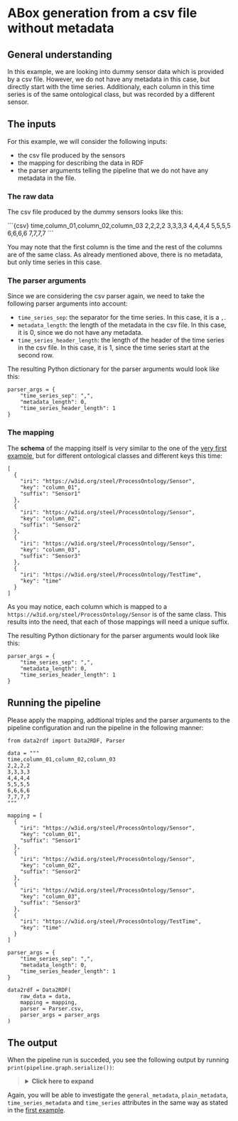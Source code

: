 # ABox generation from a csv file without metadata

## General understanding

In this example, we are looking into dummy sensor data which is provided by a csv file. However, we do not have any metadata in this case, but directly start with the time series. Additionaly, each column in this time series is of the same ontological class, but was recorded by a different sensor.

## The inputs

For this example, we will consider the following inputs:

* the csv file produced by the sensors
* the mapping for describing the data in RDF
* the parser arguments telling the pipeline that we do not have any metadata in the file.

### The raw data

The csv file produced by the dummy sensors looks like this:

´´´{csv}
time,column_01,column_02,column_03
2,2,2,2
3,3,3,3
4,4,4,4
5,5,5,5
6,6,6,6
7,7,7,7
´´´

You may note that the first column is the time and the rest of the columns are of the same class. As already mentioned above, there is no metadata, but only time series in this case.

### The parser arguments

Since we are considering the csv parser again, we need to take the following parser arguments into account:

* `time_series_sep`: the separator for the time series. In this case, it is a  `,`.
* `metadata_length`: the length of the metadata in the csv file. In this case, it is 0, since we do not have any metadata.
* `time_series_header_length`: the length of the header of the time series in the csv file. In this case, it is 1, since the time series start at the second row.

The resulting Python dictionary for the parser arguments would look like this:
```{python}
parser_args = {
    "time_series_sep": ",",
    "metadata_length": 0,
    "time_series_header_length": 1
}
```

### The mapping

The **schema** of the mapping itself is very similar to the one of the [very first example](1.1_csv.md), but for different ontological classes and different keys this time:

```{json}
[
  {
    "iri": "https://w3id.org/steel/ProcessOntology/Sensor",
    "key": "column_01",
    "suffix": "Sensor1"
  },
  {
    "iri": "https://w3id.org/steel/ProcessOntology/Sensor",
    "key": "column_02",
    "suffix": "Sensor2"
  },
  {
    "iri": "https://w3id.org/steel/ProcessOntology/Sensor",
    "key": "column_03",
    "suffix": "Sensor3"
  },
  {
    "iri": "https://w3id.org/steel/ProcessOntology/TestTime",
    "key": "time"
  }
]
```

As you may notice, each column which is mapped to a `https://w3id.org/steel/ProcessOntology/Sensor` is of the same class. This results into the need, that each of those mappings will need a unique suffix.


The resulting Python dictionary for the parser arguments would look like this:
```{python}
parser_args = {
    "time_series_sep": ",",
    "metadata_length": 0,
    "time_series_header_length": 1
}
```

## Running the pipeline

Please apply the mapping, addtional triples and the parser arguments to the pipeline configuration and run the pipeline in the following manner:

```{python}
from data2rdf import Data2RDF, Parser

data = """
time,column_01,column_02,column_03
2,2,2,2
3,3,3,3
4,4,4,4
5,5,5,5
6,6,6,6
7,7,7,7
"""

mapping = [
  {
    "iri": "https://w3id.org/steel/ProcessOntology/Sensor",
    "key": "column_01",
    "suffix": "Sensor1"
  },
  {
    "iri": "https://w3id.org/steel/ProcessOntology/Sensor",
    "key": "column_02",
    "suffix": "Sensor2"
  },
  {
    "iri": "https://w3id.org/steel/ProcessOntology/Sensor",
    "key": "column_03",
    "suffix": "Sensor3"
  },
  {
    "iri": "https://w3id.org/steel/ProcessOntology/TestTime",
    "key": "time"
  }
]

parser_args = {
    "time_series_sep": ",",
    "metadata_length": 0,
    "time_series_header_length": 1
}

data2rdf = Data2RDF(
    raw_data = data,
    mapping = mapping,
    parser = Parser.csv,
    parser_args = parser_args
)
```

## The output

When the pipeline run is succeded, you see the following output by running `print(pipeline.graph.serialize())`:

<blockQuote>
<Details>
<summary><b>Click here to expand</b></summary>

```{turtle}
@prefix csvw: <http://www.w3.org/ns/csvw#> .
@prefix dcat: <http://www.w3.org/ns/dcat#> .
@prefix dcterms: <http://purl.org/dc/terms/> .
@prefix fileid: <https://www.example.org/> .
@prefix foaf1: <http://xmlns.com/foaf/spec/> .
@prefix qudt: <http://qudt.org/schema/qudt/> .
@prefix rdfs: <http://www.w3.org/2000/01/rdf-schema#> .
@prefix xsd: <http://www.w3.org/2001/XMLSchema#> .

fileid:dataset a dcat:Dataset ;
    dcterms:hasPart fileid:tableGroup ;
    dcat:distribution [ a dcat:Distribution ;
            dcat:accessURL "https://www.example.org/download"^^xsd:anyURI ;
            dcat:mediaType "http://www.iana.org/assignments/media-types/text/csv"^^xsd:anyURI ] .

fileid:Sensor1 a <https://w3id.org/steel/ProcessOntology/Sensor> .

fileid:Sensor2 a <https://w3id.org/steel/ProcessOntology/Sensor> .

fileid:Sensor3 a <https://w3id.org/steel/ProcessOntology/Sensor> .

fileid:TestTime a <https://w3id.org/steel/ProcessOntology/TestTime> .

fileid:tableGroup a csvw:TableGroup ;
    csvw:table [ a csvw:Table ;
            rdfs:label "Time series data" ;
            csvw:tableSchema [ a csvw:Schema ;
                    csvw:column [ a csvw:Column ;
                            qudt:quantity fileid:Sensor2 ;
                            csvw:titles "column_02"^^xsd:string ;
                            foaf1:page [ a foaf1:Document ;
                                    dcterms:format "https://www.iana.org/assignments/media-types/application/json"^^xsd:anyURI ;
                                    dcterms:identifier "https://www.example.org/column-2"^^xsd:anyURI ;
                                    dcterms:type "http://purl.org/dc/terms/Dataset"^^xsd:anyURI ] ],
                        [ a csvw:Column ;
                            qudt:quantity fileid:TestTime ;
                            csvw:titles "time"^^xsd:string ;
                            foaf1:page [ a foaf1:Document ;
                                    dcterms:format "https://www.iana.org/assignments/media-types/application/json"^^xsd:anyURI ;
                                    dcterms:identifier "https://www.example.org/column-0"^^xsd:anyURI ;
                                    dcterms:type "http://purl.org/dc/terms/Dataset"^^xsd:anyURI ] ],
                        [ a csvw:Column ;
                            qudt:quantity fileid:Sensor3 ;
                            csvw:titles "column_03"^^xsd:string ;
                            foaf1:page [ a foaf1:Document ;
                                    dcterms:format "https://www.iana.org/assignments/media-types/application/json"^^xsd:anyURI ;
                                    dcterms:identifier "https://www.example.org/column-3"^^xsd:anyURI ;
                                    dcterms:type "http://purl.org/dc/terms/Dataset"^^xsd:anyURI ] ],
                        [ a csvw:Column ;
                            qudt:quantity fileid:Sensor1 ;
                            csvw:titles "column_01"^^xsd:string ;
                            foaf1:page [ a foaf1:Document ;
                                    dcterms:format "https://www.iana.org/assignments/media-types/application/json"^^xsd:anyURI ;
                                    dcterms:identifier "https://www.example.org/column-1"^^xsd:anyURI ;
                                    dcterms:type "http://purl.org/dc/terms/Dataset"^^xsd:anyURI ] ] ] ] .
```

</Details>
</blockQuote>


Again, you will be able to investigate the `general_metadata`, `plain_metadata`, `time_series_metadata` and `time_series` attributes in the same way as stated in the [first example](1.1_csv).
